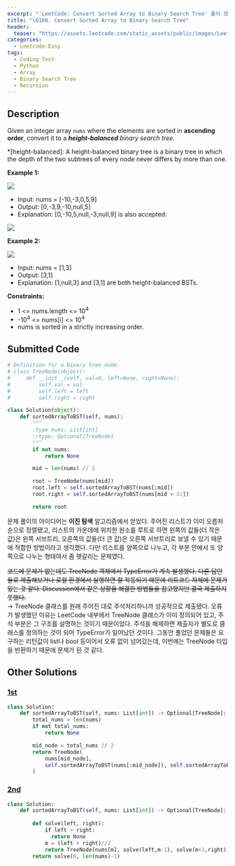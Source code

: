 ```yaml
---
excerpt: "'LeetCode: Convert Sorted Array to Binary Search Tree' 풀이 정리"
title: "\0108. Convert Sorted Array to Binary Search Tree"
header:
  teaser: "https://assets.leetcode.com/static_assets/public/images/LeetCode_Sharing.png"
categories:
  - Leetcode-Easy
tags:
  - Coding Test
  - Python
  - Array
  - Binary Search Tree
  - Recursion
---
```


## <i class="fa-solid fa-file-lines"></i> Description

Given an integer array `nums` where the elements are sorted in **ascending order**, convert it to a ***height-balanced*** *binary search tree*.

*[height-balanced]: A height-balanced binary tree is a binary tree in which the depth of the two subtrees of every node never differs by more than one.

**Example 1:**

![](https://assets.leetcode.com/uploads/2021/02/18/btree1.jpg)

- Input: nums = [-10,-3,0,5,9]
- Output: [0,-3,9,-10,null,5]
- Explanation: [0,-10,5,null,-3,null,9] is also accepted:

![](https://assets.leetcode.com/uploads/2021/02/18/btree2.jpg)

**Example 2:**

![](https://assets.leetcode.com/uploads/2021/02/18/btree.jpg)

- Input: nums = [1,3]
- Output: [3,1]
- Explanation: [1,null,3] and [3,1] are both height-balanced BSTs.

**Constraints:**

- 1 <= nums.length <= 10<sup>4</sup>
- -10<sup>4</sup> <= nums[i] <= 10<sup>4</sup>
- nums is sorted in a strictly increasing order.

## <i class="fa-solid fa-cloud-arrow-up"></i> Submitted Code

```python
# Definition for a binary tree node.
# class TreeNode(object):
#     def __init__(self, val=0, left=None, right=None):
#         self.val = val
#         self.left = left
#         self.right = right

class Solution(object):
    def sortedArrayToBST(self, nums):
        """
        :type nums: List[int]
        :rtype: Optional[TreeNode]
        """
        if not nums:
            return None

        mid = len(nums) // 2

        root = TreeNode(nums[mid])
        root.left = self.sortedArrayToBST(nums[:mid])
        root.right = self.sortedArrayToBST(nums[mid + 1:])

        return root
```
문제 풀이의 아이디어는 **이진 탐색** 알고리즘에서 얻었다. 주어진 리스트가 이미 오름차순으로 정렬됐고, 리스트의 가운데에 위치한 원소를 루트로 하면 왼쪽의 값들(더 작은 값)은 왼쪽 서브트리, 오른쪽의 값들(더 큰 값)은 오른쪽 서브트리로 보낼 수 있기 때문에 적합한 방법이라고 생각했다. 다만 리스트를 양쪽으로 나누고, 각 부분 안에서 또 양쪽으로 나누는 형태여서 좀 헷갈리는 문제였다.

<del>코드에 문제가 없는데도 TreeNode 객체에서 TypeError가 계속 발생했다. 다른 답안들로 제출해보거나 로컬 환경에서 실행하면 잘 작동되기 때문에 리트코드 자체에 문제가 있는 것 같다. Discussion에서 같은 상황을 해결한 방법들을 참고했지만 결국 제출하지 못했다.</del>   
→ TreeNode 클래스를 원래 주어진 대로 주석처리하니까 성공적으로 제출됐다. 오류가 발생했던 이유는 LeetCode 내부에서 TreeNode 클래스가 이미 정의되어 있고, 주석 부분은 그 구조를 설명하는 것이기 때문이었다. 주석을 해제하면 제출자가 별도로 클래스를 정의하는 것이 되어 TypeError가 일어났던 것이다. 그동안 풀었던 문제들은 요구하는 리턴값이 list나 bool 등이어서 오류 없이 넘어갔는데, 이번에는 TreeNode 타입을 반환하기 때문에 문제가 된 것 같다.

## <i class="fa-solid fa-flask"></i> Other Solutions

### <a href="https://leetcode.com/problems/convert-sorted-array-to-binary-search-tree/solutions/2406277/python-easily-understood-faster-than-86-less-than-83-recursion/" target="_blank">1st</a>

```python
class Solution:
    def sortedArrayToBST(self, nums: List[int]) -> Optional[TreeNode]:
        total_nums = len(nums)
        if not total_nums:
            return None

        mid_node = total_nums // 2
        return TreeNode(
            nums[mid_node], 
            self.sortedArrayToBST(nums[:mid_node]), self.sortedArrayToBST(nums[mid_node + 1 :])
        )
```

### <a href="https://leetcode.com/problems/convert-sorted-array-to-binary-search-tree/solutions/2203558/python-easy-and-fast-solution/" target="_blank">2nd</a>

```python
class Solution:
    def sortedArrayToBST(self, nums: List[int]) -> Optional[TreeNode]:
 
        def solve(left, right):
            if left > right:
              return None
            m = (left + right)//2
            return TreeNode(nums[m], solve(left,m-1), solve(m+1,right))
        return solve(0, len(nums)-1)
```